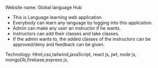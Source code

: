 Website name: Global language Hub


* This is Language learning web application.
* Everybody can learn any language by logging into this application.
* Admin can make any user an instructor if he wants.
* Instructors can add their classes and take classes.
* If the admin wants to, the added classes of the instructors can be approved/deny and feedback can be given.

Technology: Html,css,tailwind,javaScript, react js, jwt, node js, mongoDb,firebase,express js,